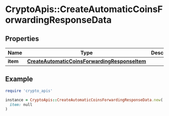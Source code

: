 # CryptoApis::CreateAutomaticCoinsForwardingResponseData

## Properties

| Name | Type | Description | Notes |
| ---- | ---- | ----------- | ----- |
| **item** | [**CreateAutomaticCoinsForwardingResponseItem**](CreateAutomaticCoinsForwardingResponseItem.md) |  |  |

## Example

```ruby
require 'crypto_apis'

instance = CryptoApis::CreateAutomaticCoinsForwardingResponseData.new(
  item: null
)
```

